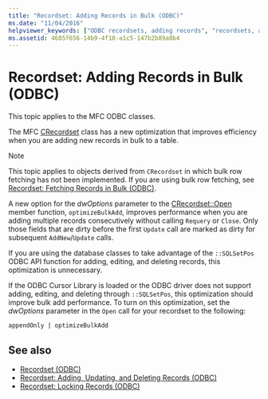 ```yaml
---
title: "Recordset: Adding Records in Bulk (ODBC)"
ms.date: "11/04/2016"
helpviewer_keywords: ["ODBC recordsets, adding records", "recordsets, adding records", "bulk record additions to recordsets"]
ms.assetid: 4685f656-14b9-4f10-a1c5-147b2b89a0b4
---
```

# Recordset: Adding Records in Bulk (ODBC)

This topic applies to the MFC ODBC classes.

The MFC [CRecordset](../../mfc/reference/crecordset-class.md) class has a new optimization that improves efficiency when you are adding new records in bulk to a table.

> [!NOTE]
> This topic applies to objects derived from `CRecordset` in which bulk row fetching has not been implemented. If you are using bulk row fetching, see [Recordset: Fetching Records in Bulk (ODBC)](../../data/odbc/recordset-fetching-records-in-bulk-odbc.md).

A new option for the *dwOptions* parameter to the [CRecordset::Open](../../mfc/reference/crecordset-class.md#open) member function, `optimizeBulkAdd`, improves performance when you are adding multiple records consecutively without calling `Requery` or `Close`. Only those fields that are dirty before the first `Update` call are marked as dirty for subsequent `AddNew`/`Update` calls.

If you are using the database classes to take advantage of the `::SQLSetPos` ODBC API function for adding, editing, and deleting records, this optimization is unnecessary.

If the ODBC Cursor Library is loaded or the ODBC driver does not support adding, editing, and deleting through `::SQLSetPos`, this optimization should improve bulk add performance. To turn on this optimization, set the *dwOptions* parameter in the `Open` call for your recordset to the following:

```
appendOnly | optimizeBulkAdd
```

## See also

- [Recordset (ODBC)](../../data/odbc/recordset-odbc.md)
- [Recordset: Adding, Updating, and Deleting Records (ODBC)](../../data/odbc/recordset-adding-updating-and-deleting-records-odbc.md)
- [Recordset: Locking Records (ODBC)](../../data/odbc/recordset-locking-records-odbc.md)
